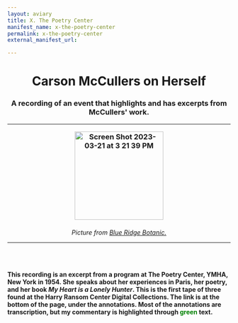 ```yaml
---
layout: aviary
title: X. The Poetry Center
manifest_name: x-the-poetry-center
permalink: x-the-poetry-center
external_manifest_url: 

---
```

<!-- Add an essay or interpretive material below this line,
using HTML or markdown.  Do not modify this file above this line -->
<h1><center>Carson McCullers on Herself </center>
<h3><center>A recording of an event that highlights and has excerpts from McCullers' work.</center>
<hr>
<p style="text-align:center;"><img width="200" alt="Screen Shot 2023-03-21 at 3 21 39 PM" src="https://user-images.githubusercontent.com/122332459/226731541-f1186d1f-72fe-4615-bf65-cfaae714895a.png"></p>
<h6><center>Picture from <a href="https://www.blueridgebotanic.com/blog/florilegium">Blue Ridge Botanic.</a></center>
<hr>
<br>
  <h4>This recording is an excerpt from a program at The Poetry Center, YMHA, New York in 1954. She speaks about her experiences in Paris, her poetry, and her book <i>My Heart is a Lonely Hunter</i>. This is the first tape of three found at the Harry Ransom Center Digital Collections. The link is at the bottom of the page, under the annotations. Most of the annotations are transcription, but my commentary is highlighted through <font color="green">green</font> text.
<br>

